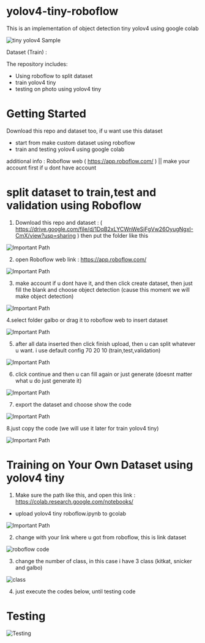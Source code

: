 # yolov4-tiny-roboflow


This is an implementation of object detection tiny yolov4 using google colab

![tiny yolov4 Sample](assets/9.png)

Dataset (Train) : 

The repository includes:
* Using roboflow to split dataset
* train yolov4 tiny
* testing on photo using yolov4 tiny


# Getting Started
Download this repo and dataset too, if u want use this dataset

* start from make custom dataset using roboflow 
* train and testing yolov4 using google colab

additional info :
Roboflow web ( https://app.roboflow.com/ ) || make your account first if u dont have account


# split dataset to train,test and validation using Roboflow

1. Download this repo and dataset : ( https://drive.google.com/file/d/1DqB2xLYCWnWeSjFgVw26OyugNgxI-CmX/view?usp=sharing ) then put the folder like this 

![Important Path](assets/3.png)

2.  open Roboflow web link : https://app.roboflow.com/ 

![Important Path](assets/1.png)

3. make account if u dont have it, and then click create dataset, then just fill the blank and choose object detection (cause this moment we will make object detection)

![Important Path](assets/2.png)

4.select folder galbo or drag it to roboflow web to insert dataset

![Important Path](assets/4.png)

5. after all data inserted then click finish upload, then u can split whatever u want. i use default config 70 20 10 (train,test,validation)

![Important Path](assets/5.png)

6. click continue and then u can fill again or just generate (doesnt matter what u do just generate it)

![Important Path](assets/6.png)

7. export the dataset and choose show the code 

![Important Path](assets/7.png)

8.just copy the code (we will use it later for train yolov4 tiny)

![Important Path](assets/8.png)



# Training on Your Own Dataset using yolov4 tiny

1. Make sure the path like this, and open this link : https://colab.research.google.com/notebooks/

* upload yolov4 tiny roboflow.ipynb to gcolab

![Important Path](assets/10.PNG)


2. change with your link where u got from roboflow, this is link dataset 

![roboflow code](assets/11.PNG)

3. change the number of class, in this case i have 3 class (kitkat, snicker and galbo)

![class](assets/12.PNG)

4. just execute the codes below, until testing code

# Testing

![Testing](assets/9.PNG)


